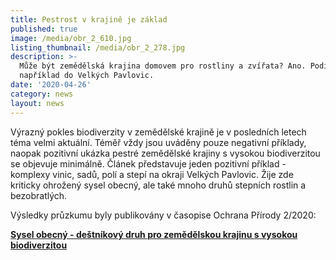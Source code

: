 ```yaml
---
title: Pestrost v krajině je základ
published: true
image: /media/obr_2_610.jpg
listing_thumbnail: /media/obr_2_278.jpg
description: >-
  Může být zemědělská krajina domovem pro rostliny a zvířata? Ano. Podívejte se
  například do Velkých Pavlovic.
date: '2020-04-26'
category: news
layout: news
---
```

Výrazný pokles biodiverzity v zemědělské krajině je v posledních letech téma velmi aktuální. Téměř vždy jsou uváděny pouze negativní příklady, naopak pozitivní ukázka pestré zemědělské krajiny s vysokou biodiverzitou se objevuje minimálně. Článek představuje jeden pozitivní příklad - komplexy vinic, sadů, polí a stepí na okraji Velkých Pavlovic. Žije zde kriticky ohrožený sysel obecný, ale také mnoho druhů stepních rostlin a bezobratlých. 

Výsledky průzkumu byly publikovány v časopise Ochrana Přírody 2/2020: 

****[**Sysel obecný - deštníkový druh pro zemědělskou krajinu s vysokou biodiverzitou**](https://www.casopis.ochranaprirody.cz/pece-o-prirodu-a-krajinu/sysel-obecny-destnikovy-druh-pro-zemedelskou-krajinu-s-vysokou-biodiverzitou/)****
